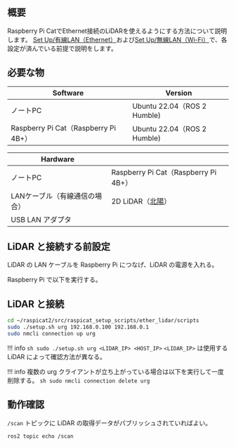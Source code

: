 ## 概要
Raspberry Pi CatでEthernet接続のLiDARを使えるようにする方法について説明します。 
[Set Up/有線LAN（Ethernet）](../set_up/wired.md)および[Set Up/無線LAN（Wi-Fi）](../set_up/wireless.md)で、各設定が済んでいる前提で説明をします。

## 必要な物
| Software         | Version                                      |
| ---------------- | -------------------------------------------- | 
| ノートPC         | Ubuntu 22.04（ROS 2 Humble) |
| Raspberry Pi Cat（Raspberry Pi 4B+） | Ubuntu 22.04（ROS 2 Humble) |

| Hardware            |                  | 
| ------------------- | ---------------- | 
| ノートPC            | Raspberry Pi Cat（Raspberry Pi 4B+） | 
| LANケーブル（有線通信の場合） | 2D LiDAR（[北陽](https://www.hokuyo-aut.co.jp/search/?cate01=1)） | 
| USB LAN アダプタ||

## LiDAR と接続する前設定

LiDAR の LAN ケーブルを Raspberry Pi につなげ、LiDAR の電源を入れる。

Raspberry Pi で以下を実行する。

## LiDAR と接続
```sh
cd ~/raspicat2/src/raspicat_setup_scripts/ether_lidar/scripts
sudo ./setup.sh urg 192.168.0.100 192.168.0.1
sudo nmcli connection up urg
```

!!! info
    ``` sh
    sudo ./setup.sh urg <LIDAR_IP> <HOST_IP>
    ```
    `<LIDAR_IP>` は使用する LiDAR によって確認方法が異なる。

!!! info
    複数の urg クライアントが立ち上がっている場合は以下を実行して一度削除する。
    ```sh
    sudo nmcli connection delete urg
    ```

## 動作確認
`/scan` トピックに LiDAR の取得データがパブリッシュされていればよい。
```sh
ros2 topic echo /scan
```

